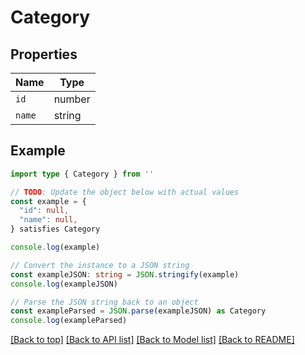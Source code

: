 
# Category


## Properties

Name | Type
------------ | -------------
`id` | number
`name` | string

## Example

```typescript
import type { Category } from ''

// TODO: Update the object below with actual values
const example = {
  "id": null,
  "name": null,
} satisfies Category

console.log(example)

// Convert the instance to a JSON string
const exampleJSON: string = JSON.stringify(example)
console.log(exampleJSON)

// Parse the JSON string back to an object
const exampleParsed = JSON.parse(exampleJSON) as Category
console.log(exampleParsed)
```

[[Back to top]](#) [[Back to API list]](../README.md#api-endpoints) [[Back to Model list]](../README.md#models) [[Back to README]](../README.md)


